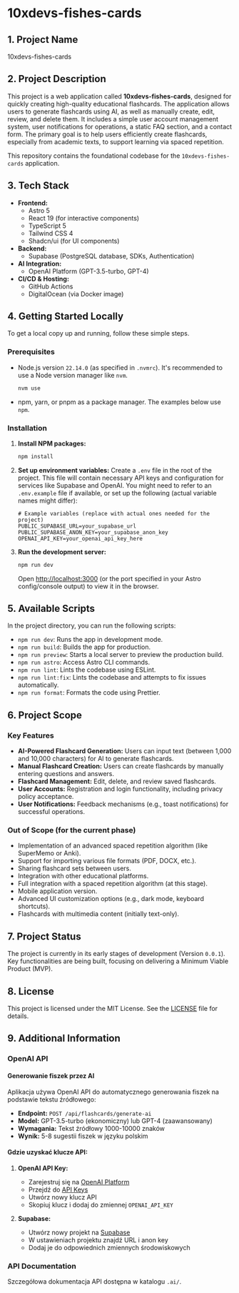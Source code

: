 # 10xdevs-fishes-cards

## 1. Project Name

10xdevs-fishes-cards

## 2. Project Description

This project is a web application called **10xdevs-fishes-cards**, designed for quickly creating high-quality educational flashcards. The application allows users to generate flashcards using AI, as well as manually create, edit, review, and delete them. It includes a simple user account management system, user notifications for operations, a static FAQ section, and a contact form. The primary goal is to help users efficiently create flashcards, especially from academic texts, to support learning via spaced repetition.

This repository contains the foundational codebase for the `10xdevs-fishes-cards` application.

## 3. Tech Stack

- **Frontend:**
  - Astro 5
  - React 19 (for interactive components)
  - TypeScript 5
  - Tailwind CSS 4
  - Shadcn/ui (for UI components)
- **Backend:**
  - Supabase (PostgreSQL database, SDKs, Authentication)
- **AI Integration:**
  - OpenAI Platform (GPT-3.5-turbo, GPT-4)
- **CI/CD & Hosting:**
  - GitHub Actions
  - DigitalOcean (via Docker image)

## 4. Getting Started Locally

To get a local copy up and running, follow these simple steps.

### Prerequisites

- Node.js version `22.14.0` (as specified in `.nvmrc`). It's recommended to use a Node version manager like `nvm`.

    ```bash
    nvm use
    ```

- npm, yarn, or pnpm as a package manager. The examples below use `npm`.

### Installation

1. **Install NPM packages:**

    ```bash
    npm install
    ```

2. **Set up environment variables:**
    Create a `.env` file in the root of the project. This file will contain necessary API keys and configuration for services like Supabase and OpenAI. You might need to refer to an `.env.example` file if available, or set up the following (actual variable names might differ):

    ```env
    # Example variables (replace with actual ones needed for the project)
    PUBLIC_SUPABASE_URL=your_supabase_url
    PUBLIC_SUPABASE_ANON_KEY=your_supabase_anon_key
    OPENAI_API_KEY=your_openai_api_key_here
    ```

3. **Run the development server:**

    ```bash
    npm run dev
    ```

    Open [http://localhost:3000](http://localhost:3000) (or the port specified in your Astro config/console output) to view it in the browser.

## 5. Available Scripts

In the project directory, you can run the following scripts:

- `npm run dev`: Runs the app in development mode.
- `npm run build`: Builds the app for production.
- `npm run preview`: Starts a local server to preview the production build.
- `npm run astro`: Access Astro CLI commands.
- `npm run lint`: Lints the codebase using ESLint.
- `npm run lint:fix`: Lints the codebase and attempts to fix issues automatically.
- `npm run format`: Formats the code using Prettier.

## 6. Project Scope

### Key Features

- **AI-Powered Flashcard Generation:** Users can input text (between 1,000 and 10,000 characters) for AI to generate flashcards.
- **Manual Flashcard Creation:** Users can create flashcards by manually entering questions and answers.
- **Flashcard Management:** Edit, delete, and review saved flashcards.
- **User Accounts:** Registration and login functionality, including privacy policy acceptance.
- **User Notifications:** Feedback mechanisms (e.g., toast notifications) for successful operations.

### Out of Scope (for the current phase)

- Implementation of an advanced spaced repetition algorithm (like SuperMemo or Anki).
- Support for importing various file formats (PDF, DOCX, etc.).
- Sharing flashcard sets between users.
- Integration with other educational platforms.
- Full integration with a spaced repetition algorithm (at this stage).
- Mobile application version.
- Advanced UI customization options (e.g., dark mode, keyboard shortcuts).
- Flashcards with multimedia content (initially text-only).

## 7. Project Status

The project is currently in its early stages of development (Version `0.0.1`). Key functionalities are being built, focusing on delivering a Minimum Viable Product (MVP).

## 8. License

This project is licensed under the MIT License. See the [LICENSE](LICENSE.md) file for details.

## 9. Additional Information

### OpenAI API

#### Generowanie fiszek przez AI

Aplikacja używa OpenAI API do automatycznego generowania fiszek na podstawie tekstu źródłowego:

- **Endpoint:** `POST /api/flashcards/generate-ai`
- **Model:** GPT-3.5-turbo (ekonomiczny) lub GPT-4 (zaawansowany)
- **Wymagania:** Tekst źródłowy 1000-10000 znaków
- **Wynik:** 5-8 sugestii fiszek w języku polskim

#### Gdzie uzyskać klucze API:

1. **OpenAI API Key:**
   - Zarejestruj się na [OpenAI Platform](https://platform.openai.com/)
   - Przejdź do [API Keys](https://platform.openai.com/api-keys)
   - Utwórz nowy klucz API
   - Skopiuj klucz i dodaj do zmiennej `OPENAI_API_KEY`

2. **Supabase:**
   - Utwórz nowy projekt na [Supabase](https://supabase.com/)
   - W ustawieniach projektu znajdź URL i anon key
   - Dodaj je do odpowiednich zmiennych środowiskowych

### API Documentation

Szczegółowa dokumentacja API dostępna w katalogu `.ai/`.
